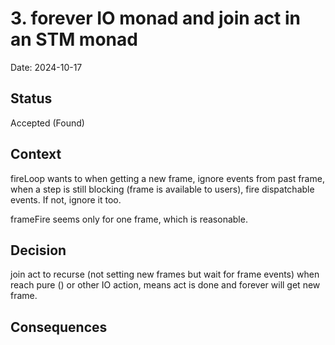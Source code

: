# 3. forever IO monad and join act in an STM monad

Date: 2024-10-17

## Status

Accepted (Found)

## Context

fireLoop wants to when getting a new frame, ignore events from past frame,
when a step is still blocking (frame is available to users), fire dispatchable events.
If not, ignore it too.

frameFire seems only for one frame, which is reasonable.

## Decision

join act to recurse (not setting new frames but wait for frame events)
when reach pure () or other IO action, means act is done and forever will get new frame.

## Consequences

